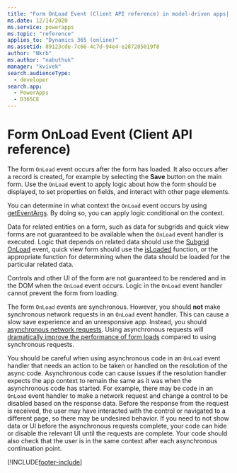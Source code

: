 ```yaml
---
title: "Form OnLoad Event (Client API reference) in model-driven apps| MicrosoftDocs"
ms.date: 12/14/2020
ms.service: powerapps
ms.topic: "reference"
applies_to: "Dynamics 365 (online)"
ms.assetid: 89123cde-7c66-4c7d-94e4-e287285019f8
author: "Nkrb"
ms.author: "nabuthuk"
manager: "kvivek"
search.audienceType: 
  - developer
search.app: 
  - PowerApps
  - D365CE
---
```

# Form OnLoad Event (Client API reference)


The form `OnLoad` event occurs after the form has loaded. It also occurs after a record is created, for example by selecting the **Save** button on the main form.   Use the `OnLoad` event to apply logic about how the form should be displayed, to set properties on fields, and interact with other page elements.

You can determine in what context the `OnLoad` event occurs by using [getEventArgs](../executioncontext/getEventArgs.md). By doing so, you can apply logic conditional on the context. 

Data for related entities on a form, such as data for subgrids and quick view forms are not guaranteed to be available when the `OnLoad` event handler is executed. Logic that depends on related data should use the [Subgrid OnLoad](https://docs.microsoft.com/powerapps/developer/model-driven-apps/clientapi/reference/events/subgrid-onload) event, quick view form should use the [isLoaded](https://docs.microsoft.com/powerapps/developer/model-driven-apps/clientapi/reference/formcontext-ui-quickforms/isloaded) function, or the appropriate function for determining when the data should be loaded for the particular related data.

Controls and other UI of the form are not guaranteed to be rendered and in the DOM when the `OnLoad` event occurs. Logic in the `OnLoad` event handler cannot prevent the form from loading.

The form `OnLoad` events are synchronous. However, you should **not** make synchronous network requests in an `OnLoad` event handler. This can cause a slow save experience and an unresponsive app. Instead, you should [asynchronous network requests](https://docs.microsoft.com/powerapps/developer/model-driven-apps/best-practices/business-logic/interact-http-https-resources-asynchronously). Using asynchronous requests will [dramatically improve the performance of form loads](https://powerapps.microsoft.com/blog/turbocharge-your-model-driven-apps-by-transitioning-away-from-synchronous-requests/) compared to using synchronous requests.

You should be careful when using asynchronous code in an `OnLoad` event handler that needs an action to be taken or handled on the resolution of the async code. Asynchronous code can cause issues if the resolution handler expects the app context to remain the same as it was when the asynchronous code has started. For example, there may be code in an `OnLoad` event handler to make a network request and change a control to be disabled based on the response data. Before the response from the request is received, the user may have interacted with the control or navigated to a different page, so there may be undesired behavior. If you need to not show data or UI before the asynchronous requests complete, your code can hide or disable the relevant UI until the requests are complete. Your code should also check that the user is in the same context after each asynchronous continuation point.





[!INCLUDE[footer-include](../../../../../includes/footer-banner.md)]